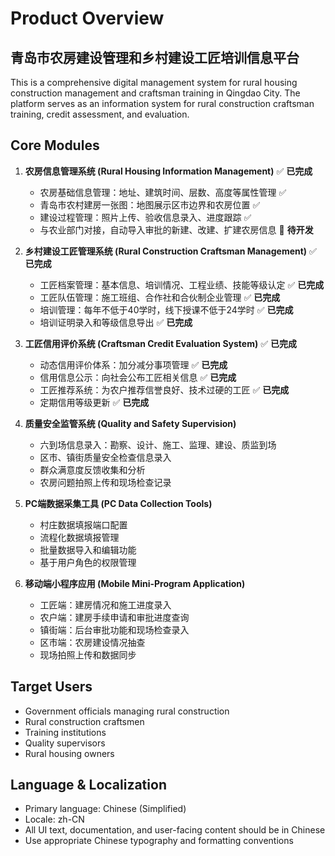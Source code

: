 # Product Overview

## 青岛市农房建设管理和乡村建设工匠培训信息平台

This is a comprehensive digital management system for rural housing construction management and craftsman training in Qingdao City. The platform serves as an information system for rural construction craftsman training, credit assessment, and evaluation.

## Core Modules

1. **农房信息管理系统 (Rural Housing Information Management)** ✅ **已完成**
   - 农房基础信息管理：地址、建筑时间、层数、高度等属性管理 ✅
   - 青岛市农村建房一张图：地图展示区市边界和农房位置 ✅
   - 建设过程管理：照片上传、验收信息录入、进度跟踪 ✅
   - 与农业部门对接，自动导入审批的新建、改建、扩建农房信息 🔄 **待开发**

2. **乡村建设工匠管理系统 (Rural Construction Craftsman Management)** ✅ **已完成**
   - 工匠档案管理：基本信息、培训情况、工程业绩、技能等级认定 ✅ **已完成**
   - 工匠队伍管理：施工班组、合作社和合伙制企业管理 ✅ **已完成**
   - 培训管理：每年不低于40学时，线下授课不低于24学时 ✅ **已完成**
   - 培训证明录入和等级信息导出 ✅ **已完成**

3. **工匠信用评价系统 (Craftsman Credit Evaluation System)** ✅ **已完成**
   - 动态信用评价体系：加分减分事项管理 ✅ **已完成**
   - 信用信息公示：向社会公布工匠相关信息 ✅ **已完成**
   - 工匠推荐系统：为农户推荐信誉良好、技术过硬的工匠 ✅ **已完成**
   - 定期信用等级更新 ✅ **已完成**

4. **质量安全监管系统 (Quality and Safety Supervision)**
   - 六到场信息录入：勘察、设计、施工、监理、建设、质监到场
   - 区市、镇街质量安全检查信息录入
   - 群众满意度反馈收集和分析
   - 农房问题拍照上传和现场检查记录

5. **PC端数据采集工具 (PC Data Collection Tools)**
   - 村庄数据填报端口配置
   - 流程化数据填报管理
   - 批量数据导入和编辑功能
   - 基于用户角色的权限管理

6. **移动端小程序应用 (Mobile Mini-Program Application)**
   - 工匠端：建房情况和施工进度录入
   - 农户端：建房手续申请和审批进度查询
   - 镇街端：后台审批功能和现场检查录入
   - 区市端：农房建设情况抽查
   - 现场拍照上传和数据同步

## Target Users

- Government officials managing rural construction
- Rural construction craftsmen
- Training institutions
- Quality supervisors
- Rural housing owners

## Language & Localization

- Primary language: Chinese (Simplified)
- Locale: zh-CN
- All UI text, documentation, and user-facing content should be in Chinese
- Use appropriate Chinese typography and formatting conventions